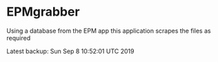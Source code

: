# EPMgrabber
Using a database from the EPM app this application scrapes the files as required


Latest backup: Sun Sep 8 10:52:01 UTC 2019

